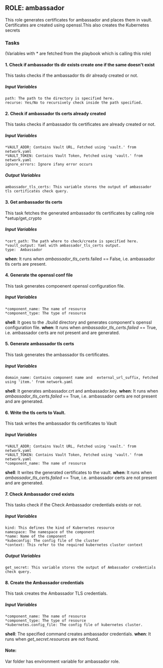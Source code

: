 ## ROLE: ambassador
This role generates certificates for ambassador and places them in vault. Certificates are created using openssl.This also creates the Kubernetes secrets

### Tasks
(Variables with * are fetched from the playbook which is calling this role)
#### 1. Check if ambassador tls dir exists create one if the same doesn't exist
This tasks checks if the ambassador tls dir already created or not.
##### Input Variables

    path: The path to the directory is specified here.
    recurse: Yes/No to recursively check inside the path specified.

#### 2. Check if ambassador tls certs already created
This tasks checks if ambassador tls certificates are already created or not.
##### Input Variables

    *VAULT_ADDR: Contains Vault URL, Fetched using 'vault.' from network.yaml
    *VAULT_TOKEN: Contains Vault Token, Fetched using 'vault.' from network.yaml
    ignore_errors: Ignore ifany error occurs
##### Output Variables

    ambassador_tls_certs: This variable stores the output of ambassador tls certificates check query.

#### 3. Get ambassador tls certs
This task fetches the generated ambassador tls certificates by calling role *setup/get_crypto

##### Input Variables
    *cert_path: The path where to check/create is specified here.
    *vault_output: Yaml with ambassador_tls_certs output.
    type:  Ambassador 
    
**when**: It runs when *ambassador_tls_certs*.failed == False, i.e. ambassador tls certs are present. 

#### 4. Generate the openssl conf file
This task generates compoenent openssl configuration file.

##### Input Variables
    *component_name: The name of resource
    *component_type: The type of resource

**shell**: It goes to the ./build directory and generates component's openssl configuration file.
**when**: It runs when *ambassador_tls_certs.failed* == True, i.e. ambassador certs are not present and are generated.

#### 5. Generate ambassador tls certs
This task generates the ambassador tls certificates.

##### Input Variables
    domain_name: Contains component name and  external_url_suffix, Fetched using 'item.' from network.yaml

**shell**: It generates ambassador.crt and ambassador.key.
**when**:  It runs when *ambassador_tls_certs.failed* == True, i.e. ambassador certs are not present and are generated. 

#### 6. Write the tls certs to Vault.
This task writes the ambassador tls certificates to Vault
##### Input Variables
    *VAULT_ADDR: Contains Vault URL, Fetched using 'vault.' from network.yaml
    *VAULT_TOKEN: Contains Vault Token, Fetched using 'vault.' from network.yaml
    *component_name: The name of resource

**shell**: It writes the generated certificates to the vault.
**when**:  It runs when *ambassador_tls_certs.failed* == True, i.e. ambassador certs are not present and are generated. 

#### 7. Check Ambassador cred exists
This tasks check if the Check Ambassador credentials exists or not.
##### Input Variables

    kind: This defines the kind of Kubernetes resource
    namespace: The namespace of the component
    *name: Name of the component 
    *kubeconfig: The config file of the cluster
    *context: This refer to the required kubernetes cluster context
##### Output Variables

    get_secret: This variable stores the output of Ambassador credentials check query.
    
#### 8. Create the Ambassador credentials
This task creates the Ambassador TLS credentials.
##### Input Variables
    *component_name: The name of resource
    *component_type: The type of resource
    *kubernetes.config_file: The config file of kubernetes cluster.

**shell**: The specified command creates ambassador credentials.
**when**: It runs when *get_secret.resources* are not found.

#### Note: 
Var folder has environment variable for ambassador role.